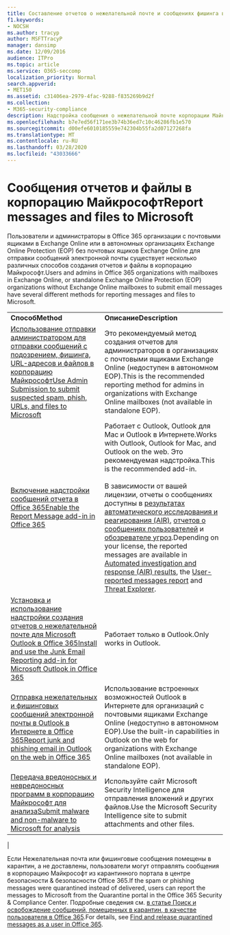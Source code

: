 ```yaml
---
title: Составление отчетов о нежелательной почте и сообщениях фишинга в корпорацию Майкрософт
f1.keywords:
- NOCSH
ms.author: tracyp
author: MSFTTracyP
manager: dansimp
ms.date: 12/09/2016
audience: ITPro
ms.topic: article
ms.service: O365-seccomp
localization_priority: Normal
search.appverid:
- MET150
ms.assetid: c31406ea-2979-4fac-9288-f835269b9d2f
ms.collection:
- M365-security-compliance
description: Надстройка сообщения о нежелательной почте корпорации Майкрософт для Microsoft Office Outlook предоставляет несколько способов отправки отчетов о сообщениях нежелательной почты.
ms.openlocfilehash: b7e7ed56f171ee3b74b36ed7c10c46286fb1e570
ms.sourcegitcommit: d00efe6010185559e742304b55fa2d07127268fa
ms.translationtype: MT
ms.contentlocale: ru-RU
ms.lasthandoff: 03/28/2020
ms.locfileid: "43033666"
---
```

# <a name="report-messages-and-files-to-microsoft"></a><span data-ttu-id="3e6a3-103">Сообщения отчетов и файлы в корпорацию Майкрософт</span><span class="sxs-lookup"><span data-stu-id="3e6a3-103">Report messages and files to Microsoft</span></span>

<span data-ttu-id="3e6a3-104">Пользователи и администраторы в Office 365 организации с почтовыми ящиками в Exchange Online или в автономных организациях Exchange Online Protection (EOP) без почтовых ящиков Exchange Online для отправки сообщений электронной почты существует несколько различных способов создания отчетов и файлы в корпорацию Майкрософт.</span><span class="sxs-lookup"><span data-stu-id="3e6a3-104">Users and admins in Office 365 organizations with mailboxes in Exchange Online, or standalone Exchange Online Protection (EOP) organizations without Exchange Online mailboxes to submit email messages have several different methods for reporting messages and files to Microsoft.</span></span>

|||
|---|---|
|<span data-ttu-id="3e6a3-105">**Способ**</span><span class="sxs-lookup"><span data-stu-id="3e6a3-105">**Method**</span></span>|<span data-ttu-id="3e6a3-106">**Описание**</span><span class="sxs-lookup"><span data-stu-id="3e6a3-106">**Description**</span></span>|
|[<span data-ttu-id="3e6a3-107">Использование отправки администратором для отправки сообщений с подозрением, фишинга, URL-адресов и файлов в корпорацию Майкрософт</span><span class="sxs-lookup"><span data-stu-id="3e6a3-107">Use Admin Submission to submit suspected spam, phish, URLs, and files to Microsoft</span></span>](admin-submission.md)|<span data-ttu-id="3e6a3-108">Это рекомендуемый метод создания отчетов для администраторов в организациях с почтовыми ящиками Exchange Online (недоступен в автономном EOP).</span><span class="sxs-lookup"><span data-stu-id="3e6a3-108">This is the recommended reporting method for admins in organizations with Exchange Online mailboxes (not available in standalone EOP).</span></span>|
|[<span data-ttu-id="3e6a3-109">Включение надстройки сообщений отчета в Office 365</span><span class="sxs-lookup"><span data-stu-id="3e6a3-109">Enable the Report Message add-in in Office 365</span></span>](enable-the-report-message-add-in.md)|<span data-ttu-id="3e6a3-110">Работает с Outlook, Outlook для Mac и Outlook в Интернете.</span><span class="sxs-lookup"><span data-stu-id="3e6a3-110">Works with Outlook, Outlook for Mac, and Outlook on the web.</span></span> <span data-ttu-id="3e6a3-111">Это рекомендуемая надстройка.</span><span class="sxs-lookup"><span data-stu-id="3e6a3-111">This is the recommended add-in.</span></span> <br/><br/> <span data-ttu-id="3e6a3-112">В зависимости от вашей лицензии, отчеты о сообщениях доступны в [результатах автоматического исследования и реагирования (AIR)](air-view-investigation-results.md), [отчетов о сообщениях пользователей](view-email-security-reports.md#user-reported-messages-report) и [обозревателе угроз](threat-explorer-views.md#email--submissions).</span><span class="sxs-lookup"><span data-stu-id="3e6a3-112">Depending on your license, the reported messages are available in [Automated investigation and response (AIR) results](air-view-investigation-results.md), the [User-reported messages report](view-email-security-reports.md#user-reported-messages-report) and [Threat Explorer](threat-explorer-views.md#email--submissions).</span></span>|
|[<span data-ttu-id="3e6a3-113">Установка и использование надстройки создания отчетов о нежелательной почте для Microsoft Outlook в Office 365</span><span class="sxs-lookup"><span data-stu-id="3e6a3-113">Install and use the Junk Email Reporting add-in for Microsoft Outlook in Office 365</span></span>](junk-email-reporting-add-in-for-microsoft-outlook.md)|<span data-ttu-id="3e6a3-114">Работает только в Outlook.</span><span class="sxs-lookup"><span data-stu-id="3e6a3-114">Only works in Outlook.</span></span>|
|[<span data-ttu-id="3e6a3-115">Отправка нежелательных и фишинговых сообщений электронной почты в Outlook в Интернете в Office 365</span><span class="sxs-lookup"><span data-stu-id="3e6a3-115">Report junk and phishing email in Outlook on the web in Office 365</span></span>](report-junk-email-and-phishing-scams-in-outlook-on-the-web-eop.md)|<span data-ttu-id="3e6a3-116">Использование встроенных возможностей Outlook в Интернете для организаций с почтовыми ящиками Exchange Online (недоступно в автономном EOP).</span><span class="sxs-lookup"><span data-stu-id="3e6a3-116">Use the built-in capabilities in Outlook on the web for organizations with Exchange Online mailboxes (not available in standalone EOP).</span></span>|
|[<span data-ttu-id="3e6a3-117">Передача вредоносных и невредоносных программ в корпорацию Майкрософт для анализа</span><span class="sxs-lookup"><span data-stu-id="3e6a3-117">Submit malware and non-malware to Microsoft for analysis</span></span>](submitting-malware-and-non-malware-to-microsoft-for-analysis.md)|<span data-ttu-id="3e6a3-118">Используйте сайт Microsoft Security Intelligence для отправления вложений и других файлов.</span><span class="sxs-lookup"><span data-stu-id="3e6a3-118">Use the Microsoft Security Intelligence site to submit attachments and other files.</span></span>|
|

<span data-ttu-id="3e6a3-119">Если Нежелательная почта или фишинговые сообщения помещены в карантин, а не доставлены, пользователи могут отправлять сообщения в корпорацию Майкрософт из карантинного портала в центре безопасности & безопасности Office 365.</span><span class="sxs-lookup"><span data-stu-id="3e6a3-119">If the spam or phishing messages were quarantined instead of delivered, users can report the messages to Microsoft from the Quarantine portal in the Office 365 Security & Compliance Center.</span></span> <span data-ttu-id="3e6a3-120">Подробные сведения см. [в статье Поиск и освобождение сообщений, помещенных в карантин, в качестве пользователя в Office 365](find-and-release-quarantined-messages-as-a-user.md).</span><span class="sxs-lookup"><span data-stu-id="3e6a3-120">For details, see [Find and release quarantined messages as a user in Office 365](find-and-release-quarantined-messages-as-a-user.md).</span></span>